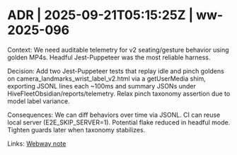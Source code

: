 # ADR | 2025-09-21T05:15:25Z | ww-2025-096

Context: We need auditable telemetry for v2 seating/gesture behavior using golden MP4s. Headful Jest-Puppeteer was the most reliable harness.

Decision: Add two Jest-Puppeteer tests that replay idle and pinch goldens on camera_landmarks_wrist_label_v2.html via a getUserMedia shim, exporting JSONL lines each ~100ms and summary JSONs under HiveFleetObsidian/reports/telemetry. Relax pinch taxonomy assertion due to model label variance.

Consequences: We can diff behaviors over time via JSONL. CI can reuse local server (E2E_SKIP_SERVER=1). Potential flake reduced in headful mode. Tighten guards later when taxonomy stabilizes.

Links: [Webway note](../../../../scaffolds/webway_stigmergy-blackboard.md)
